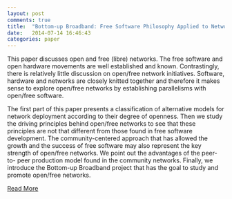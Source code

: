 ```yaml
---
layout: post
comments: true
title:  "Bottom-up Broadband: Free Software Philosophy Applied to Networking Initiatives"
date:   2014-07-14 16:46:43
categories: paper
---
```


This paper discusses open and free (libre) networks.
The free software and open hardware movements are well
established and known. Contrastingly, there is relatively little
discussion on open/free network initiatives. Software, hardware
and networks are closely knitted together and therefore it makes
sense to explore open/free networks by establishing parallelisms
with open/free software.

The first part of this paper presents a classification of
alternative models for network deployment according to their
degree of openness. Then we study the driving principles behind
open/free networks to see that these principles are not that
different from those found in free software development. The
community-centered approach that has allowed the growth and
the success of free software may also represent the key strength of
open/free networks. We point out the advantages of the peer-to-
peer production model found in the community networks. Finally,
we introduce the Bottom-up Broadband project that has the goal
to study and promote open/free networks.

[Read More][paperlink]

[paperlink]:    http://www.dtic.upf.edu/~jbarcelo/papers/20140710_Bottom-up_Broadband_Free_Software_Philosophy_Applied_to_Networking_Initiatives.pdf
